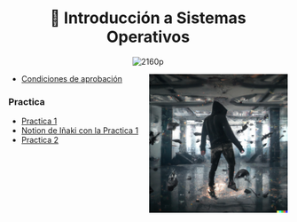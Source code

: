 <h1 align="center"> 🐧 Introducción a Sistemas Operativos</h1>

<div align="center"> 

![2160p](https://user-images.githubusercontent.com/55964635/189262998-80c1f755-3695-4171-8a5a-548c95d9f5bb.gif) </div>

<p><img width="250" align='right' src="Img/1.png"></p>

- [Condiciones de aprobación](/Documentos/)

### Practica

- [Practica 1](/Documentos/Practica1.md)
- [Notion de Iñaki con la Practica 1](https://nova-calcium-fbd.notion.site/Introducci-n-a-Sistemas-Operativos-78eceb443ac04f919bdf3394bbe22d27)
- [Practica 2](/Documentos/Practica2.md)